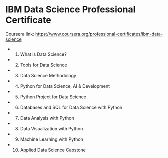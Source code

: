 # IBM Data Science Professional Certificate

Coursera link: https://www.coursera.org/professional-certificates/ibm-data-science


* 1. What is Data Science?

* 2. Tools for Data Science

* 3. Data Science Methodology

* 4. Python for Data Science, AI & Development

* 5. Python Project for Data Science

* 6. Databases and SQL for Data Science with Python

* 7. Data Analysis with Python

* 8. Data Visualization with Python

* 9. Machine Learning with Python

* 10. Applied Data Science Capstone





